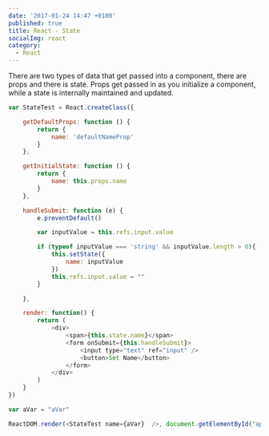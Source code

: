 ```yaml
---
date: '2017-01-24 14:47 +0100'
published: true
title: React - State
socialImg: react
category:
  - React
---
```

There are two types of data that get passed into a component, there are props and there is state. Props get passed in as you initialize a component, while a state is internally maintained and updated. 

```js
var StateTest = React.createClass({

    getDefaultProps: function () {
        return {
            name: 'defaultNameProp'
        }
    },

    getInitialState: function () {
        return {
            name: this.props.name
        }
    },

    handleSubmit: function (e) {
        e.preventDefault()

        var inputValue = this.refs.input.value

        if (typeof inputValue === 'string' && inputValue.length > 0){
            this.setState({
                name: inputValue
            })
            this.refs.input.value = ""
        }

    },

    render: function() {
        return (
            <div>
                <span>{this.state.name}</span>
                <form onSubmit={this.handleSubmit}>
                    <input type="text" ref="input" />
                    <button>Set Name</button>
                </form>
            </div>
        )
    }
})

var aVar = "aVar"

ReactDOM.render(<StateTest name={aVar}  />, document.getElementById("app"))

```
